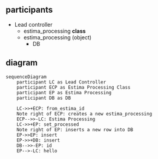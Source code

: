 ## participants
- Lead controller
	- estima_processing **class**
	- estima_processing (object)
		- DB
## diagram

```mermaid
sequenceDiagram 
	participant LC as Lead Controller
    participant ECP as Estima Processing Class
    participant EP as Estima Processing
    participant DB as DB
	
    LC->>+ECP: from_estima_id
    Note right of ECP: creates a new estima_processing
	ECP-->>-LC: Estima Processing
	LC->>+EP: set_processed
	Note right of EP: inserts a new row into DB
	EP->>EP: insert
	EP->>+DB: insert
	DB-->>-EP: id
	EP-->-LC: hello
```
